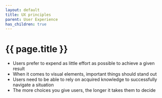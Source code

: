 ```yaml
---
layout: default
title: UX principles
parent: User Experience
has_children: true
---
```


# {{ page.title }}

- Users prefer to expend as little effort as possible to achieve a given result
- When it comes to visual elements, important things should stand out
- Users need to be able to rely on acquired knowledge to successfully navigate a situation
- The more choices you give users, the longer it takes them to decide



